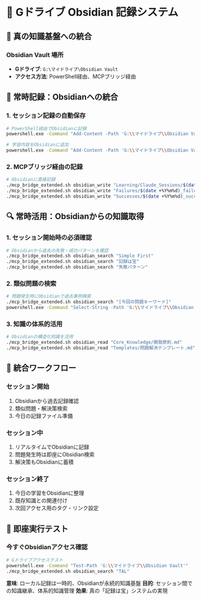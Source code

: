 # 🏦 Gドライブ Obsidian 記録システム

## 🎯 真の知識基盤への統合

### Obsidian Vault 場所
- **Gドライブ**: `G:\マイドライブ\Obsidian Vault`
- **アクセス方法**: PowerShell経由、MCPブリッジ経由

## 📝 常時記録：Obsidianへの統合

### 1. セッション記録の自動保存
```bash
# PowerShell経由でObsidianに記録
powershell.exe -Command "Add-Content -Path 'G:\\マイドライブ\\Obsidian Vault\\Daily Notes\\$(Get-Date -Format 'yyyy-MM-dd').md' -Value '## Claude Code セッション記録' -Encoding UTF8"

# 学習内容をObsidianに追加
powershell.exe -Command "Add-Content -Path 'G:\\マイドライブ\\Obsidian Vault\\Learning\\Claude_Sessions\\$(Get-Date -Format 'yyyy-MM-dd')_learnings.md' -Value '[学習内容]' -Encoding UTF8"
```

### 2. MCPブリッジ経由の記録
```bash
# Obsidianに直接記録
./mcp_bridge_extended.sh obsidian_write "Learning/Claude_Sessions/$(date +%Y%m%d)_session.md" "## 今日の学習..."
./mcp_bridge_extended.sh obsidian_write "Failures/$(date +%Y%m%d)_failures.md" "## 今日の失敗..."
./mcp_bridge_extended.sh obsidian_write "Successes/$(date +%Y%m%d)_successes.md" "## 今日の成功..."
```

## 🔍 常時活用：Obsidianからの知識取得

### 1. セッション開始時の必須確認
```bash
# Obsidianから過去の失敗・成功パターンを確認
./mcp_bridge_extended.sh obsidian_search "Simple First"
./mcp_bridge_extended.sh obsidian_search "記録は宝"
./mcp_bridge_extended.sh obsidian_search "失敗パターン"
```

### 2. 類似問題の検索
```bash
# 問題発生時にObsidianで過去事例検索
./mcp_bridge_extended.sh obsidian_search "[今回の問題キーワード]"
powershell.exe -Command "Select-String -Path 'G:\\マイドライブ\\Obsidian Vault\\**\\*.md' -Pattern '[問題キーワード]' | Select-Object -First 5"
```

### 3. 知識の体系的活用
```bash
# Obsidianの構造化知識を活用
./mcp_bridge_extended.sh obsidian_read "Core_Knowledge/開発原則.md"
./mcp_bridge_extended.sh obsidian_read "Templates/問題解決テンプレート.md"
```

## 🔄 統合ワークフロー

### セッション開始
1. Obsidianから過去記録確認
2. 類似問題・解決策検索
3. 今日の記録ファイル準備

### セッション中
1. リアルタイムでObsidianに記録
2. 問題発生時は即座にObsidian検索
3. 解決策もObsidianに蓄積

### セッション終了
1. 今日の学習をObsidianに整理
2. 既存知識との関連付け
3. 次回アクセス用のタグ・リンク設定

## 🎯 即座実行テスト

### 今すぐObsidianアクセス確認
```bash
# Gドライブアクセステスト
powershell.exe -Command "Test-Path 'G:\\マイドライブ\\Obsidian Vault'" 
./mcp_bridge_extended.sh obsidian_search "TAL"
```

**意味**: ローカル記録は一時的、Obsidianが永続的知識基盤
**目的**: セッション間での知識継承、体系的知識管理
**効果**: 真の「記録は宝」システムの実現
